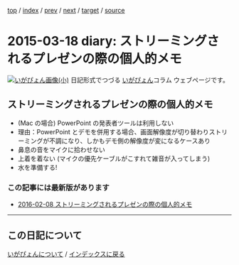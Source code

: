 [top](https://igapyon.github.io/diary/) 
 / [index](https://igapyon.github.io/diary/2015/index.html) 
 / [prev](https://igapyon.github.io/diary/2015/ig150319.html) 
 / [next](https://igapyon.github.io/diary/2015/ig150317.html) 
 / [target](https://igapyon.github.io/diary/2015/ig150318.html) 
 / [source](https://github.com/igapyon/diary/blob/gh-pages/2015/ig150318.html.src.md) 

2015-03-18 diary: ストリーミングされるプレゼンの際の個人的メモ
=====================================================================================================
[![いがぴょん画像(小)](https://igapyon.github.io/diary/images/iga200306s.jpg "いがぴょん")](https://igapyon.github.io/diary/memo/memoigapyon.html) 日記形式でつづる [いがぴょん](https://igapyon.github.io/diary/memo/memoigapyon.html)コラム ウェブページです。

## ストリーミングされるプレゼンの際の個人的メモ


*  (Mac の場合) PowerPoint の発表者ツールは利用しない
  *  理由：PowerPoint とデモを併用する場合、画面解像度が切り替わりストリーミングが不調になり、しかもデモ側の解像度が変になるケースあり
*  鼻息の音をマイクに拾わせない
*  上着を着ない (マイクの優先ケーブルがこすれて雑音が入ってしまう)
*  水を準備する!



### この記事には最新版があります


* [2016-02-08 ストリーミングされるプレゼンの際の個人的メモ](https://igapyon.github.io/diary/2016/ig160208.html)

----------------------------------------------------------------------------------------------------

## この日記について
[いがぴょんについて](https://igapyon.github.io/diary/memo/memoigapyon.html) / [インデックスに戻る](https://igapyon.github.io/diary/idxall.html)
